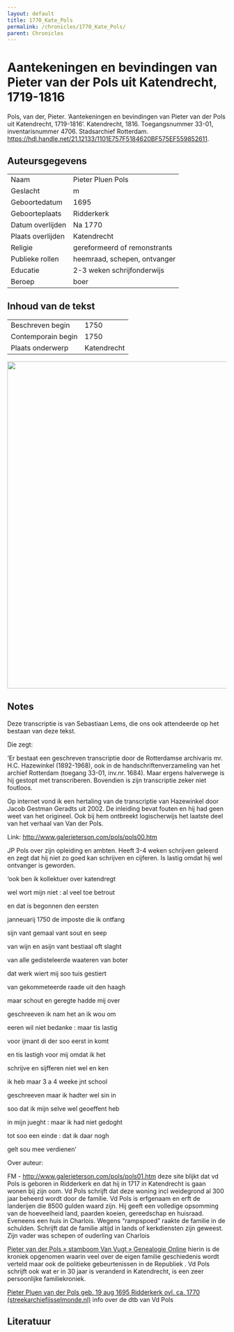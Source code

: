 ```yaml
---
layout: default
title: 1770_Kate_Pols
permalink: /chronicles/1770_Kate_Pols/
parent: Chronicles
--- 
```



# Aantekeningen en bevindingen van Pieter van der Pols uit Katendrecht, 1719-1816 

Pols, van der, Pieter. ‘Aantekeningen en bevindingen van Pieter van der Pols uit Katendrecht, 1719-1816’. Katendrecht, 1816. Toegangsnummer 33-01, inventarisnummer 4706. Stadsarchief Rotterdam. https://hdl.handle.net/21.12133/1101E757F5184620BF575EF559852611. 

## Auteursgegevens 

| | | 
| --------------- | --------------- | 
| Naam | Pieter Pluen Pols | 
| Geslacht | m | 
 | Geboortedatum | 1695 | 
| Geboorteplaats | Ridderkerk | 
| Datum overlijden | Na 1770 | 
| Plaats overlijden | Katendrecht | 
| Religie | gereformeerd of remonstrants | 
| Publieke rollen | heemraad, schepen, ontvanger | 
| Educatie | 2-3 weken schrijfonderwijs | 
| Beroep | boer | 

## Inhoud van de tekst 

| | | 
| --------------- | --------------- | 
| Beschreven begin | 1750 | 
| Contemporain begin | 1750 | 
| Plaats onderwerp | Katendrecht | 

[<img src="..\..\barplots_chronicles\1770_Kate_Pols.jpg" width="750"/>](..\..\barplots_chronicles\1770_Kate_Pols.jpg) 

## Notes 

Deze transcriptie is van Sebastiaan Lems, die ons ook attendeerde op het
bestaan van deze tekst.

Die zegt:

‘Er bestaat een geschreven transcriptie door de Rotterdamse archivaris mr.
H.C. Hazewinkel (1892-1968), ook in de handschriftenverzameling van het
archief Rotterdam (toegang 33-01, inv.nr. 1684). Maar ergens halverwege is hij
gestopt met transcriberen. Bovendien is zijn transcriptie zeker niet foutloos.

Op internet vond ik een hertaling van de transcriptie van Hazewinkel door
Jacob Gestman Geradts uit 2002.  De inleiding bevat fouten en hij had geen
weet van het origineel. Ook bij hem ontbreekt logischerwijs het laatste deel
van het verhaal van Van der Pols.

Link: <http://www.galerieterson.com/pols/pols00.htm>



JP Pols over zijn opleiding en ambten. Heeft 3-4 weken schrijven geleerd en
zegt dat hij niet zo goed kan schrijven en cijferen. Is lastig omdat hij wel
ontvanger is geworden.

‘ook ben ik kollektuer over katendregt

wel wort mijn niet : al veel toe betrout

en dat is begonnen den eersten

janneuarij 1750 de imposte die ik ontfang

sijn vant gemaal vant sout en seep

van wijn en asijn vant bestiaal oft slaght

van alle gedisteleerde waateren van boter

dat werk wiert mij soo tuis gestiert

van gekommeteerde raade uit den haagh

maar schout en geregte hadde mij over

geschreeven ik nam het an ik wou om

eeren wil niet bedanke : maar tis lastig

voor ijmant di der soo eerst in komt

en tis lastigh voor mij omdat ik het

schrijve en sijfferen niet wel en ken

ik heb maar 3 a 4 weeke jnt school

geschreeven maar ik hadter wel sin in

soo dat ik mijn selve wel geoeffent heb

in mijn jueght : maar ik had niet gedoght

tot soo een einde : dat ik daar nogh

gelt sou mee verdienen’



Over auteur:

FM - <http://www.galerieterson.com/pols/pols01.htm> deze site blijkt dat vd
Pols is geboren in Ridderkerk en dat hij in 1717 in Katendrecht is gaan wonen
bij zijn oom. Vd Pols schrijft dat deze woning incl weidegrond al 300 jaar
beheerd wordt door de familie. Vd Pols is erfgenaam en erft de landerijen die
8500 gulden waard zijn. Hij geeft een volledige opsomming van de hoeveelheid
land, paarden koeien, gereedschap en huisraad. Eveneens een huis in Charlois.
Wegens “rampspoed” raakte de familie in de schulden. Schrijft dat de familie
altijd in lands of kerkdiensten zijn geweest. Zijn vader was schepen of
ouderling van Charlois



[Pieter van der Pols » stamboom Van Vugt » Genealogie
Online](https://www.genealogieonline.nl/stamboom-van-vugt/I11950.php) hierin
is de kroniek opgenomen waarin veel over de eigen familie geschiedenis wordt
verteld maar ook de politieke gebeurtenissen in de Republiek . Vd Pols
schrijft ook wat er in 30 jaar is veranderd in Katendrecht, is een zeer
persoonlijke familiekroniek.

[Pieter Pluen van der Pols geb. 19 aug 1695 Ridderkerk ovl. ca. 1770
(streekarchiefijsselmonde.nl)](https://streekarchiefijsselmonde.nl/tng/getperson.php?personID=I11015&tree=2)
info over de dtb van Vd Pols





## Literatuur 

